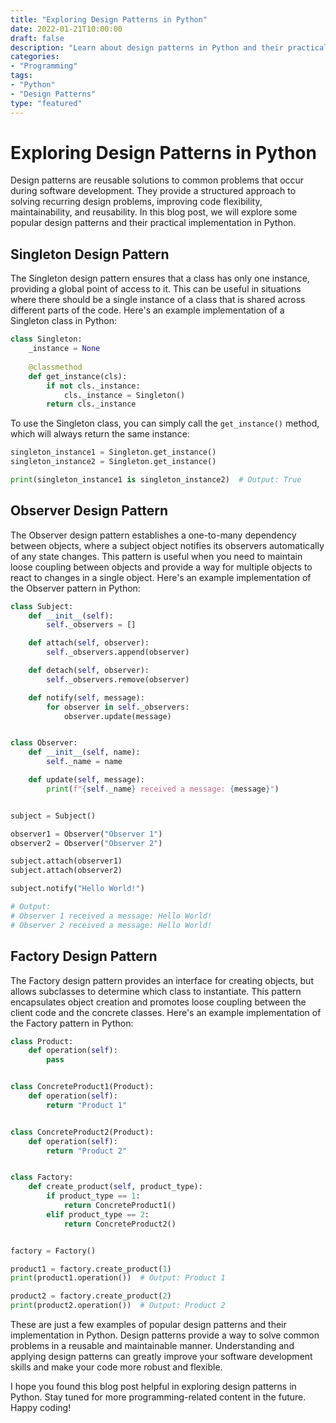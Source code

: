 ```yaml
--- 
title: "Exploring Design Patterns in Python"
date: 2022-01-21T10:00:00
draft: false
description: "Learn about design patterns in Python and their practical implementation."
categories: 
- "Programming"
tags: 
- "Python"
- "Design Patterns"
type: "featured"
---
```


# Exploring Design Patterns in Python

Design patterns are reusable solutions to common problems that occur during software development. They provide a structured approach to solving recurring design problems, improving code flexibility, maintainability, and reusability. In this blog post, we will explore some popular design patterns and their practical implementation in Python.

## Singleton Design Pattern

The Singleton design pattern ensures that a class has only one instance, providing a global point of access to it. This can be useful in situations where there should be a single instance of a class that is shared across different parts of the code. Here's an example implementation of a Singleton class in Python:

```python
class Singleton:
    _instance = None
    
    @classmethod
    def get_instance(cls):
        if not cls._instance:
            cls._instance = Singleton()
        return cls._instance
```

To use the Singleton class, you can simply call the `get_instance()` method, which will always return the same instance:

```python
singleton_instance1 = Singleton.get_instance()
singleton_instance2 = Singleton.get_instance()

print(singleton_instance1 is singleton_instance2)  # Output: True
```

## Observer Design Pattern

The Observer design pattern establishes a one-to-many dependency between objects, where a subject object notifies its observers automatically of any state changes. This pattern is useful when you need to maintain loose coupling between objects and provide a way for multiple objects to react to changes in a single object. Here's an example implementation of the Observer pattern in Python:

```python
class Subject:
    def __init__(self):
        self._observers = []

    def attach(self, observer):
        self._observers.append(observer)

    def detach(self, observer):
        self._observers.remove(observer)

    def notify(self, message):
        for observer in self._observers:
            observer.update(message)


class Observer:
    def __init__(self, name):
        self._name = name

    def update(self, message):
        print(f"{self._name} received a message: {message}")


subject = Subject()

observer1 = Observer("Observer 1")
observer2 = Observer("Observer 2")

subject.attach(observer1)
subject.attach(observer2)

subject.notify("Hello World!")

# Output:
# Observer 1 received a message: Hello World!
# Observer 2 received a message: Hello World!
```

## Factory Design Pattern

The Factory design pattern provides an interface for creating objects, but allows subclasses to determine which class to instantiate. This pattern encapsulates object creation and promotes loose coupling between the client code and the concrete classes. Here's an example implementation of the Factory pattern in Python:

```python
class Product:
    def operation(self):
        pass


class ConcreteProduct1(Product):
    def operation(self):
        return "Product 1"


class ConcreteProduct2(Product):
    def operation(self):
        return "Product 2"


class Factory:
    def create_product(self, product_type):
        if product_type == 1:
            return ConcreteProduct1()
        elif product_type == 2:
            return ConcreteProduct2()


factory = Factory()

product1 = factory.create_product(1)
print(product1.operation())  # Output: Product 1

product2 = factory.create_product(2)
print(product2.operation())  # Output: Product 2
```

These are just a few examples of popular design patterns and their implementation in Python. Design patterns provide a way to solve common problems in a reusable and maintainable manner. Understanding and applying design patterns can greatly improve your software development skills and make your code more robust and flexible.

I hope you found this blog post helpful in exploring design patterns in Python. Stay tuned for more programming-related content in the future. Happy coding!
